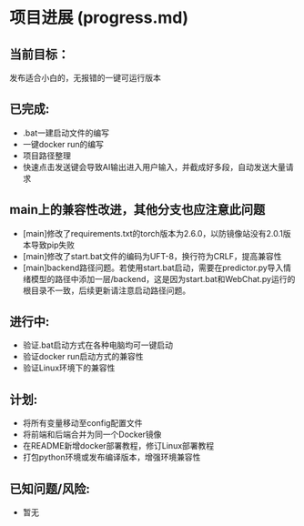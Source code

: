 # 项目进展 (progress.md)

## 当前目标：

发布适合小白的，无报错的一键可运行版本


## 已完成:

- .bat一建启动文件的编写
- 一键docker run的编写
- 项目路径整理
- 快速点击发送键会导致AI输出进入用户输入，并截成好多段，自动发送大量请求

## main上的兼容性改进，其他分支也应注意此问题

- [main]修改了requirements.txt的torch版本为2.6.0，以防镜像站没有2.0.1版本导致pip失败
- [main]修改了start.bat文件的编码为UFT-8，换行符为CRLF，提高兼容性
- [main]backend路径问题。若使用start.bat启动，需要在predictor.py导入情绪模型的路径中添加一层/backend，这是因为start.bat和WebChat.py运行的根目录不一致，后续更新请注意启动路径问题。

## 进行中:

- 验证.bat启动方式在各种电脑均可一键启动
- 验证docker run启动方式的兼容性
- 验证Linux环境下的兼容性

## 计划:

- 将所有变量移动至config配置文件
- 将前端和后端合并为同一个Docker镜像
- 在README新增docker部署教程，修订Linux部署教程
- 打包python环境或发布编译版本，增强环境兼容性

## 已知问题/风险:

- 暂无
